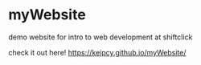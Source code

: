 # myWebsite
demo website for intro to web development at shiftclick

check it out here! https://keipcy.github.io/myWebsite/
